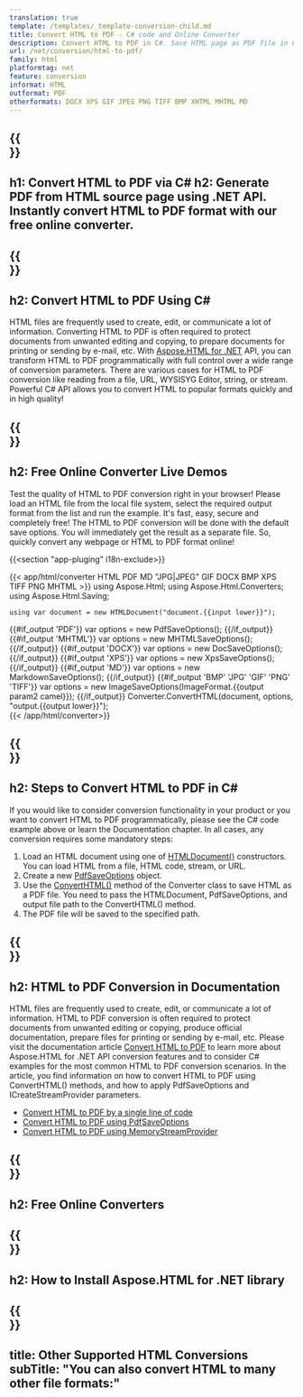 ```yaml
---
translation: true
template: /templates/_template-conversion-child.md
title: Convert HTML to PDF - C# code and Online Converter
description: Convert HTML to PDF in C#. Save HTML page as PDF file in C# code. Try online HTML to PDF Converter for free!
url: /net/conversion/html-to-pdf/
family: html
platformtag: net
feature: conversion
informat: HTML
outformat: PDF
otherformats: DOCX XPS GIF JPEG PNG TIFF BMP XHTML MHTML MD 
---
```


{{<section banner>}}
---
h1: Convert HTML to PDF via C#
h2: Generate PDF from HTML source page using .NET API. Instantly convert HTML to PDF format with our free online converter.
---

{{<section overview>}}
---
h2: Convert HTML to PDF Using C#
---

HTML files are frequently used to create, edit, or communicate a lot of information. Converting HTML to PDF is often required to protect documents from unwanted editing and copying, to prepare documents for printing or sending by e-mail, etc. With [Aspose.HTML for .NET](https://products.aspose.com/html/{{lang.url-fragment}}net/) API, you can transform HTML to PDF programmatically with full control over a wide range of conversion parameters. There are various cases for HTML to PDF conversion like reading from a file, URL, WYSISYG Editor, string, or stream. Powerful C# API allows you to convert HTML to popular formats quickly and in high quality!

{{<section demos>}}
---
h2: Free Online Converter Live Demos
---

Test the quality of HTML to PDF conversion right in your browser! Please load an HTML file from the local file system, select the required output format from the list and run the example. It's fast, easy, secure and completely free! The HTML to PDF conversion will be done with the default save options. You will immediately get the result as a separate file. So, quickly convert any webpage or HTML to PDF format online!

{{<section "app-pluging" i18n-exclude>}}

{{< app/html/converter HTML PDF MD "JPG|JPEG" GIF DOCX BMP XPS TIFF PNG MHTML >}}
using Aspose.Html;
using Aspose.Html.Converters;
using Aspose.Html.Saving;

    using var document = new HTMLDocument("document.{{input lower}}");
{{#if_output 'PDF'}}
    var options = new PdfSaveOptions();
{{/if_output}}
{{#if_output 'MHTML'}}
    var options = new MHTMLSaveOptions();
{{/if_output}}
{{#if_output 'DOCX'}}
    var options = new DocSaveOptions();
{{/if_output}}
{{#if_output 'XPS'}}
    var options = new XpsSaveOptions();
{{/if_output}}
{{#if_output 'MD'}}
    var options = new MarkdownSaveOptions();
{{/if_output}}
{{#if_output 'BMP' 'JPG' 'GIF' 'PNG' 'TIFF'}}
    var options = new ImageSaveOptions(ImageFormat.{{output param2 camel}});
{{/if_output}}
    Converter.ConvertHTML(document, options, "output.{{output lower}}");   
{{< /app/html/converter>}} 


{{<section steps>}}
---
h2: Steps to Convert HTML to PDF in C#
---

If you would like to consider conversion functionality in your product or you want to convert HTML to PDF programmatically, please see the C# code example above or learn the Documentation chapter. In all cases, any conversion requires some mandatory steps:

1.  Load an HTML document using one of [HTMLDocument()](https://reference.aspose.com/html/net/aspose.html/htmldocument/) constructors. You can load HTML from a file, HTML code, stream, or URL.
1.  Create a new [PdfSaveOptions](https://reference.aspose.com/html/net/aspose.html.saving/pdfsaveoptions/) object.
1.  Use the [ConvertHTML()](https://reference.aspose.com/html/net/aspose.html.converters/converter/converthtml/) method of the Converter class to save HTML as a PDF file. You need to pass the HTMLDocument, PdfSaveOptions, and output file path to the ConvertHTML() method.
1.  The PDF file will be saved to the specified path.

{{<section documentation>}}
---
h2: HTML to PDF Conversion in Documentation
---

HTML files are frequently used to create, edit, or communicate a lot of information. HTML to PDF conversion is often required to protect documents from unwanted editing or copying, produce official documentation, prepare files for printing or sending by e-mail, etc.  Please visit the documentation article [Convert HTML to PDF](https://docs.aspose.com/html/net/converting-between-formats/html-to-pdf/) to learn more about Aspose.HTML for .NET API conversion features and to consider C# examples for the most common HTML to PDF conversion scenarios. In the article, you find information on how to convert HTML to PDF using ConvertHTML() methods, and how to apply PdfSaveOptions and ICreateStreamProvider parameters.

  -  <a href="https://docs.aspose.com/html/net/converting-between-formats/html-to-pdf/#html-to-pdf-by-a-single-line-of-code" target="_blank">Convert HTML to PDF by a single line of code</a>
  - <a href="https://docs.aspose.com/html/net/converting-between-formats/html-to-pdf/#convert-html-to-pdf-in-c-using-pdfsaveoptions" target="_blank">Convert HTML to PDF using PdfSaveOptions</a>
  - <a href="https://docs.aspose.com/html/net/converting-between-formats/html-to-pdf/#output-stream-providers" target="_blank">Convert HTML to PDF using MemoryStreamProvider</a>

{{<section online-converters>}}
---
h2: Free Online Converters
---

{{<section get-started>}}
---
h2: How to Install Aspose.HTML for .NET library
---

{{<section other-conversions>}}
---
title: Other Supported HTML Conversions
subTitle: "You can also convert HTML to many other file formats:"
---